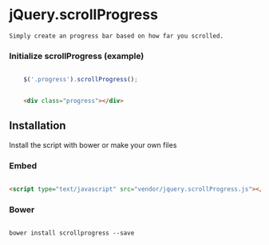 # jQuery.scrollProgress

	Simply create an progress bar based on how far you scrolled.

### Initialize scrollProgress (example)


```javascript

	$('.progress').scrollProgress();

```

```html

	<div class="progress"></div>

```

Installation
------------

Install the script with bower or make your own files

### Embed

```html

<script type="text/javascript" src="vendor/jquery.scrollProgress.js"></script>

```

### Bower

```

bower install scrollprogress --save

```